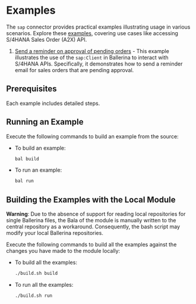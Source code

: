 # Examples

The `sap` connector provides practical examples illustrating usage in various scenarios. Explore
these [examples](https://github.com/ballerina-platform/module-ballerinax-sap/tree/master/examples), covering use cases
like accessing S/4HANA Sales Order (A2X) API.

1. [Send a reminder on approval of pending orders](https://github.com/ballerina-platform/module-ballerinax-sap/tree/main/examples/pending-order-reminder) -
   This example illustrates the use of the `sap:Client` in Ballerina to interact with S/4HANA APIs. Specifically, it
   demonstrates how to send a reminder email for sales orders that are pending approval.

## Prerequisites

Each example includes detailed steps.

## Running an Example

Execute the following commands to build an example from the source:

* To build an example:

    ```bash
    bal build
    ```

* To run an example:

    ```bash
    bal run
    ```

## Building the Examples with the Local Module

**Warning**: Due to the absence of support for reading local repositories for single Ballerina files, the Bala of the
module is manually written to the central repository as a workaround. Consequently, the bash script may modify your
local Ballerina repositories.

Execute the following commands to build all the examples against the changes you have made to the module locally:

* To build all the examples:

    ```bash
    ./build.sh build
    ```

* To run all the examples:

    ```bash
    ./build.sh run
    ```
